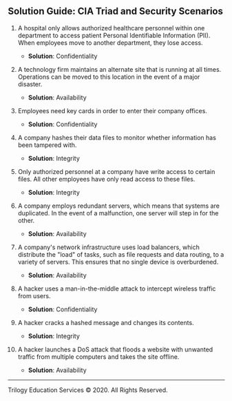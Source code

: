 ## Solution Guide: CIA Triad and Security Scenarios

1. A hospital only allows authorized healthcare personnel within one department to access patient Personal Identifiable Information (PII). When employees move to another department, they lose access.

    - **Solution**: Confidentiality

2. A technology firm maintains an alternate site that is running at all times. Operations can be moved to this location in the event of a major disaster.

   - **Solution**: Availability

3. Employees need key cards in order to enter their company offices.

   - **Solution**: Confidentiality

4. A company hashes their data files to monitor whether information has been tampered with. 

    - **Solution**: Integrity

5. Only authorized personnel at a company have write access to certain files. All other employees have only read access to these files. 

    - **Solution**: Integrity 

6. A company employs redundant servers, which means that systems are duplicated. In the event of a malfunction, one server will step in for the other.

    - **Solution**: Availability

7. A company's network infrastructure uses load balancers, which distribute the "load" of tasks, such as file requests and data routing, to a variety of servers. This ensures that no single device is overburdened.

    - **Solution**: Availability

8. A hacker uses a man-in-the-middle attack to intercept wireless traffic from users. 

   - **Solution**: Confidentiality

9. A hacker cracks a hashed message and changes its contents. 

   - **Solution**: Integrity

10. A hacker launches a DoS attack that floods a website with unwanted traffic from multiple computers and takes the site offline. 

    - **Solution**: Availability
---  

Trilogy Education Services © 2020. All Rights Reserved.
